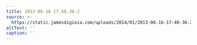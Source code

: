 ```yaml
---
title: 2013-06-16 17.40.36-2
source: >-
  https://static.jamesdigioia.com/uploads/2014/01/2013-06-16-17-40-36-2-scaled.jpg
altText: ''
caption: ''
---
```



